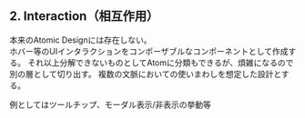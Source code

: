 ## 2. Interaction（相互作用）

本来のAtomic Designには存在しない。<br/>
ホバー等のUIインタラクションをコンポーザブルなコンポーネントとして作成する。
それ以上分解できないものとしてAtomに分類もできるが、煩雑になるので別の層として切り出す。
複数の文脈においての使いまわしを想定した設計とする。

例としてはツールチップ、モーダル表示/非表示の挙動等
